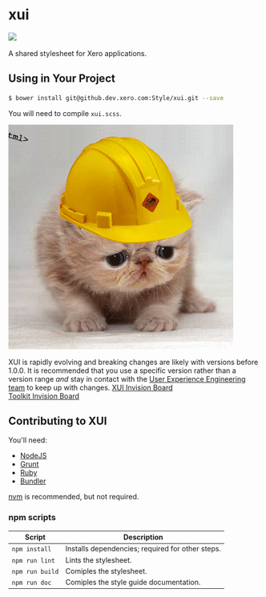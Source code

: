 # xui

<a href="https://teamcity.dev.xero.com/viewType.html?buildTypeId=Xui_Style_Master"><img src="https://teamcity.dev.xero.com/app/rest/builds/buildType:(id:Xui_Style_Master)/statusIcon"></a>

A shared stylesheet for Xero applications.


## Using in Your Project

```bash
$ bower install git@github.dev.xero.com:Style/xui.git --save
```

You will need to compile `xui.scss`.

![](construction-cat.gif)

XUI is rapidly evolving and breaking changes are likely with versions before 1.0.0. It is recommended that you use a specific version rather than a version range _and_ stay in contact with the [User Experience Engineering team](https://www.flowdock.com/app/xero/ux-engineering) to keep up with changes.
[XUI Invision Board](https://xero.invisionapp.com/boards/DN2P9HFAUVQP)  
[Toolkit Invision Board](https://xero.invisionapp.com/share/P52VL4LHW)  



## Contributing to XUI

You'll need:

* [NodeJS](https://nodejs.org/)
* [Grunt](http://gruntjs.com/)
* [Ruby](https://www.ruby-lang.org/en/)
* [Bundler](http://bundler.io/)

[nvm](https://github.com/creationix/nvm) is recommended, but not required.

### npm scripts

Script          | Description
----------------|-------------
`npm install`   | Installs dependencies; required for other steps.
`npm run lint`  | Lints the stylesheet.
`npm run build` | Comiples the stylesheet.
`npm run doc`   | Comiples the style guide documentation.

